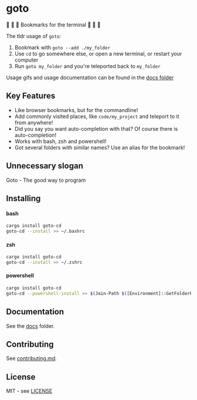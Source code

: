 # goto

🔖 🔖 🔖 Bookmarks for the terminal 🔖 🔖 🔖

The tldr usage of `goto`:

1. Bookmark with `goto --add ./my_folder`
2. Use `cd` to go somewhere else, or open a new terminal, or restart your computer
3. Run `goto my_folder` and you're teleported back to `my_folder`

Usage gifs and usage documentation can be found in the
[docs folder](https://github.com/CatEars/goto/blob/master/docs/README.md)

## Key Features

* Like browser bookmarks, but for the commandline!
* Add commonly visited places, like `code/my_project` and teleport to it from anywhere!
* Did you say you want auto-completion with that? Of course there is auto-completion!
* Works with bash, zsh and powershell!
* Got several folders with similar names? Use an alias for the bookmark!

## Unnecessary slogan

Goto - The good way to program

## Installing

#### bash

```sh
cargo install goto-cd
goto-cd --install >> ~/.bashrc
```

#### zsh

```sh
cargo install goto-cd
goto-cd --install >> ~/.zshrc
```

#### powershell

```sh
cargo install goto-cd
goto-cd --powershell-install >> $(Join-Path $([Environment]::GetFolderPath("MyDocuments")) "PowerShell-Profile.ps1")
```

## Documentation

See the [docs](https://github.com/CatEars/goto/blob/master/docs/README.md) folder.

## Contributing

See [contributing.md](https://github.com/CatEars/goto/blob/master/Contributing.md).

## License

MIT - see [LICENSE](https://github.com/CatEars/goto/blob/master/LICENSE)
